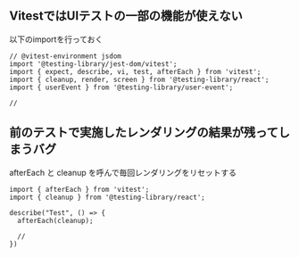 ## VitestではUIテストの一部の機能が使えない

以下のimportを行っておく

```tsx
// @vitest-environment jsdom
import '@testing-library/jest-dom/vitest';
import { expect, describe, vi, test, afterEach } from 'vitest';
import { cleanup, render, screen } from '@testing-library/react';
import { userEvent } from '@testing-library/user-event';

//
```

## 前のテストで実施したレンダリングの結果が残ってしまうバグ

afterEach と cleanup を呼んで毎回レンダリングをリセットする

```tsx
import { afterEach } from 'vitest';
import { cleanup } from '@testing-library/react';

describe("Test", () => {
  afterEach(cleanup);

  //
})
```